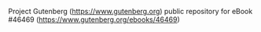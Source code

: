 Project Gutenberg (https://www.gutenberg.org) public repository for eBook #46469 (https://www.gutenberg.org/ebooks/46469)
